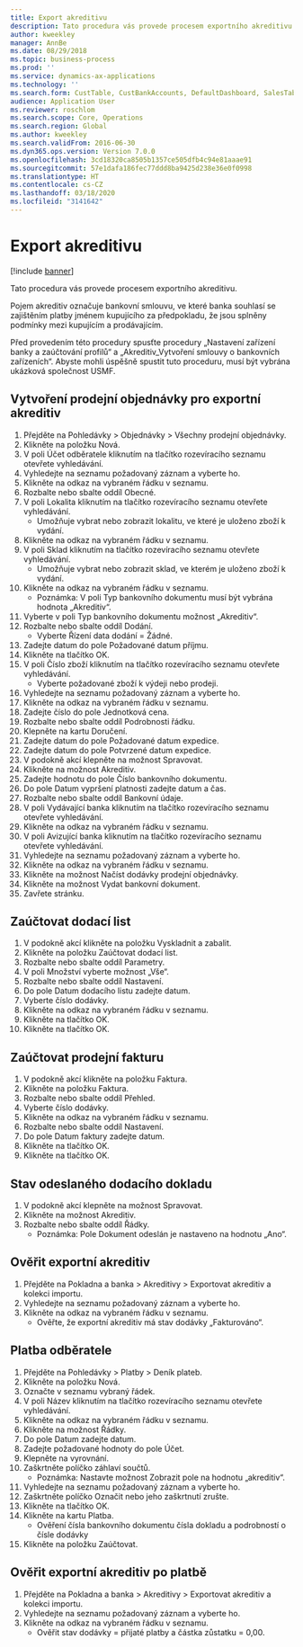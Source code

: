```yaml
---
title: Export akreditivu
description: Tato procedura vás provede procesem exportního akreditivu.
author: kweekley
manager: AnnBe
ms.date: 08/29/2018
ms.topic: business-process
ms.prod: ''
ms.service: dynamics-ax-applications
ms.technology: ''
ms.search.form: CustTable, CustBankAccounts, DefaultDashboard, SalesTableListPage, SalesCreateOrder, SalesTable, BankLCExport, SalesEditLines,  LedgerJournalTable, LedgerJournalTransCustPaym, CustOpenTrans
audience: Application User
ms.reviewer: roschlom
ms.search.scope: Core, Operations
ms.search.region: Global
ms.author: kweekley
ms.search.validFrom: 2016-06-30
ms.dyn365.ops.version: Version 7.0.0
ms.openlocfilehash: 3cd18320ca8505b1357ce505dfb4c94e81aaae91
ms.sourcegitcommit: 57e1dafa186fec77ddd8ba9425d238e36e0f0998
ms.translationtype: HT
ms.contentlocale: cs-CZ
ms.lasthandoff: 03/18/2020
ms.locfileid: "3141642"
---
```

# <a name="export-letter-of-credit"></a>Export akreditivu

[!include [banner](../../includes/banner.md)]

Tato procedura vás provede procesem exportního akreditivu.

Pojem akreditiv označuje bankovní smlouvu, ve které banka souhlasí se zajištěním platby jménem kupujícího za předpokladu, že jsou splněny podmínky mezi kupujícím a prodávajícím.



Před provedením této procedury spusťte procedury „Nastavení zařízení banky a zaúčtování profilů“ a „Akreditiv_Vytvoření smlouvy o bankovních zařízeních“. Abyste mohli úspěšně spustit tuto proceduru, musí být vybrána ukázková společnost USMF.




## <a name="create-sales-order-for-export-letter-of-credit"></a>Vytvoření prodejní objednávky pro exportní akreditiv
1. Přejděte na Pohledávky > Objednávky > Všechny prodejní objednávky.
2. Klikněte na položku Nová.
3. V poli Účet odběratele kliknutím na tlačítko rozevíracího seznamu otevřete vyhledávání.
4. Vyhledejte na seznamu požadovaný záznam a vyberte ho.
5. Klikněte na odkaz na vybraném řádku v seznamu.
6. Rozbalte nebo sbalte oddíl Obecné.
7. V poli Lokalita kliknutím na tlačítko rozevíracího seznamu otevřete vyhledávání.
    * Umožňuje vybrat nebo zobrazit lokalitu, ve které je uloženo zboží k vydání.  
8. Klikněte na odkaz na vybraném řádku v seznamu.
9. V poli Sklad kliknutím na tlačítko rozevíracího seznamu otevřete vyhledávání.
    * Umožňuje vybrat nebo zobrazit sklad, ve kterém je uloženo zboží k vydání.  
10. Klikněte na odkaz na vybraném řádku v seznamu.
    * Poznámka: V poli Typ bankovního dokumentu musí být vybrána hodnota „Akreditiv“.  
11. Vyberte v poli Typ bankovního dokumentu možnost „Akreditiv“.
12. Rozbalte nebo sbalte oddíl Dodání.
    * Vyberte Řízení data dodání = Žádné.  
13. Zadejte datum do pole Požadované datum příjmu.
14. Klikněte na tlačítko OK.
15. V poli Číslo zboží kliknutím na tlačítko rozevíracího seznamu otevřete vyhledávání.
    * Vyberte požadované zboží k výdeji nebo prodeji.  
16. Vyhledejte na seznamu požadovaný záznam a vyberte ho.
17. Klikněte na odkaz na vybraném řádku v seznamu.
18. Zadejte číslo do pole Jednotková cena.
19. Rozbalte nebo sbalte oddíl Podrobnosti řádku.
20. Klepněte na kartu Doručení.
21. Zadejte datum do pole Požadované datum expedice.
22. Zadejte datum do pole Potvrzené datum expedice.
23. V podokně akcí klepněte na možnost Spravovat.
24. Klikněte na možnost Akreditiv.
25. Zadejte hodnotu do pole Číslo bankovního dokumentu.
26. Do pole Datum vypršení platnosti zadejte datum a čas.
27. Rozbalte nebo sbalte oddíl Bankovní údaje.
28. V poli Vydávající banka kliknutím na tlačítko rozevíracího seznamu otevřete vyhledávání.
29. Klikněte na odkaz na vybraném řádku v seznamu.
30. V poli Avizující banka kliknutím na tlačítko rozevíracího seznamu otevřete vyhledávání.
31. Vyhledejte na seznamu požadovaný záznam a vyberte ho.
32. Klikněte na odkaz na vybraném řádku v seznamu.
33. Klikněte na možnost Načíst dodávky prodejní objednávky.
34. Klikněte na možnost Vydat bankovní dokument.
35. Zavřete stránku.

## <a name="post-packing-slip"></a>Zaúčtovat dodací list
1. V podokně akcí klikněte na položku Vyskladnit a zabalit.
2. Klikněte na položku Zaúčtovat dodací list.
3. Rozbalte nebo sbalte oddíl Parametry.
4. V poli Množství vyberte možnost „Vše“.
5. Rozbalte nebo sbalte oddíl Nastavení.
6. Do pole Datum dodacího listu zadejte datum.
7. Vyberte číslo dodávky.
8. Klikněte na odkaz na vybraném řádku v seznamu.
9. Klikněte na tlačítko OK.
10. Klikněte na tlačítko OK.

## <a name="post-sales-invoice"></a>Zaúčtovat prodejní fakturu
1. V podokně akcí klikněte na položku Faktura.
2. Klikněte na položku Faktura.
3. Rozbalte nebo sbalte oddíl Přehled.
4. Vyberte číslo dodávky.
5. Klikněte na odkaz na vybraném řádku v seznamu.
6. Rozbalte nebo sbalte oddíl Nastavení.
7. Do pole Datum faktury zadejte datum.
8. Klikněte na tlačítko OK.
9. Klikněte na tlačítko OK.

## <a name="shipment-document-submitted-status"></a>Stav odeslaného dodacího dokladu
1. V podokně akcí klepněte na možnost Spravovat.
2. Klikněte na možnost Akreditiv.
3. Rozbalte nebo sbalte oddíl Řádky.
    * Poznámka: Pole Dokument odeslán je nastaveno na hodnotu „Ano“.  

## <a name="verify-export-letter-of-credit"></a>Ověřit exportní akreditiv
1. Přejděte na Pokladna a banka > Akreditivy > Exportovat akreditiv a kolekci importu.
2. Vyhledejte na seznamu požadovaný záznam a vyberte ho.
3. Klikněte na odkaz na vybraném řádku v seznamu.
    * Ověřte, že exportní akreditiv má stav dodávky „Fakturováno“.  

## <a name="customer-payment"></a>Platba odběratele
1. Přejděte na Pohledávky > Platby > Deník plateb.
2. Klikněte na položku Nová.
3. Označte v seznamu vybraný řádek.
4. V poli Název kliknutím na tlačítko rozevíracího seznamu otevřete vyhledávání.
5. Klikněte na odkaz na vybraném řádku v seznamu.
6. Klikněte na možnost Řádky.
7. Do pole Datum zadejte datum.
8. Zadejte požadované hodnoty do pole Účet.
9. Klepněte na vyrovnání.
10. Zaškrtněte políčko záhlaví součtů.
    * Poznámka: Nastavte možnost Zobrazit pole na hodnotu „akreditiv“.  
11. Vyhledejte na seznamu požadovaný záznam a vyberte ho.
12. Zaškrtněte políčko Označit nebo jeho zaškrtnutí zrušte.
13. Klikněte na tlačítko OK.
14. Klikněte na kartu Platba.
    * Ověření čísla bankovního dokumentu čísla dokladu a podrobností o čísle dodávky  
15. Klikněte na položku Zaúčtovat.

## <a name="verify-export-letter-of-credit-after-payment"></a>Ověřit exportní akreditiv po platbě
1. Přejděte na Pokladna a banka > Akreditivy > Exportovat akreditiv a kolekci importu.
2. Vyhledejte na seznamu požadovaný záznam a vyberte ho.
3. Klikněte na odkaz na vybraném řádku v seznamu.
    * Ověřit stav dodávky = přijaté platby a částka zůstatku = 0,00.  

